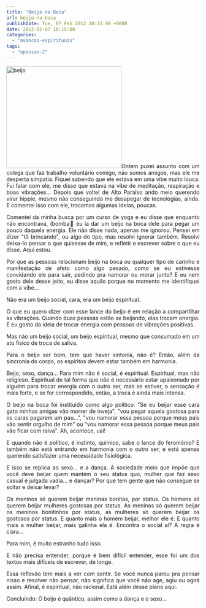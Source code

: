 ```yaml
---
title: "Beijo na Boca"
url: beijo-na-boca
publishDate: Tue, 07 Feb 2012 10:15:00 +0000
date: 2012-02-07 10:15:00
categories: 
  - "avancos-espirituais"
tags: 
  - "opiniao-2"
---
```

<p style="text-align: justify;"><img class="alignleft size-medium wp-image-1453" alt="beijo" src="http://www.gabi.blog.br/wp-content/uploads/2012/02/beijo-300x266.jpg" width="300" height="266" />Ontem puxei assunto com um colega que faz trabalho voluntário comigo, não somos amigos, mas ele me desperta simpatia. Fiquei sabendo que ele estava em uma vibe muito louca. Fui falar com ele, me disse que estava na vibe de meditação, respiração e boas vibrações... Depois que voltei de Alto Paraíso ando meio querendo virar hippie, mesmo não conseguindo me desapegar de tecnologias, ainda. E comentei isso com ele, trocamos algumas ideias, poucas.</p>
<p style="text-align: justify;">Comentei da minha busca por um curso de yoga e eu disse que enquanto não encontrava, (bomba🙂 eu ia dar um beijo na boca dele para pegar um pouco daquela energia. Ele não disse nada, apenas me ignorou. Pensei em dizer "tô brincando", ou algo do tipo, mas resolvi ignorar também. Resolvi deixa-lo pensar o que quisesse de mim, e refletir e escrever sobre o que eu disse. Aqui estou.</p>
<p style="text-align: justify;">Por que as pessoas relacionam beijo na boca ou qualquer tipo de carinho e manifestação de afeto como algo pesado, como se eu estivesse convidando ele para sair, pedindo pra namorar ou morar junto? E eu nem gosto dele desse jeito, eu disse aquilo porque no momento me identifiquei com a vibe...</p>
<p style="text-align: justify;">Não era um beijo social, cara, era um beijo espiritual.</p>
<p style="text-align: justify;">O que eu quero dizer com esse lance do beijo é em relação a compartilhar as vibrações. Quando duas pessoas estão se beijando, elas trocam energia. E eu gosto da ideia de trocar energia com pessoas de vibrações positivas.</p>
<p style="text-align: justify;">Mas não um beijo social, um beijo espiritual, mesmo que consumado em um ato físico de troca de saliva.</p>
<p style="text-align: justify;">Para o beijo ser bom, tem que haver sintonia, não é? Então, além da sincronia do corpo, os espíritos devem estar também em harmonia.</p>
<p style="text-align: justify;">Beijo, sexo, dança... Para mim não é social, é espiritual. Espiritual, mas não religioso. Espiritual de tal forma que não é necessário estar apaixonado por alguém para trocar energia com o outro ser, mas se estiver, a sensação é mais forte, e se for correspondido, então, a troca é ainda mais intensa.</p>
<p style="text-align: justify;">O beijo na boca foi instituído como algo político. "Se eu beijar esse cara gato minhas amigas vão morrer de inveja", "vou pegar aquela gostosa para os caras pagarem um pau...", "vou namorar essa pessoa porque meus pais vão sentir orgulho de mim" ou "vou namorar essa pessoa porque meus pais vão ficar com raiva". Ah, acontece, uai!</p>
<p style="text-align: justify;">E quando não é político, é instinto, químico, sabe o lance do feromônio? E também não está entrando em harmonia com o outro ser, e está apenas querendo satisfazer uma necessidade fisiológica.</p>
<p style="text-align: justify;">E isso se replica ao sexo... e a dança. A sociedade meio que impõe que você deve beijar quem mantém o seu status quo, mulher que faz sexo casual é julgada vadia... e dançar? Por que tem gente que não consegue se soltar e deixar levar?</p>
<p style="text-align: justify;">Os meninos só querem beijar meninas bonitas, por status. Os homens só querem beijar mulheres gostosas por status. As meninas só querem beijar os meninos bonitinhos por status, as mulheres só querem beijar os gostosos por status. E quanto mais o homem beijar, melhor ele é. E quanto mais a mulher beijar, mais galinha ela é. Encontra o social aí? A regra é clara...</p>
<p style="text-align: justify;">Para mim, é muito estranho tudo isso.</p>
<p style="text-align: justify;">E não precisa entender, porque é bem difícil entender, esse foi um dos textos mais difíceis de escrever, de longe.</p>
<p style="text-align: justify;">Essa reflexão tem mais a ver com sentir. Se você nunca parou pra pensar nisso e resolver não pensar, não significa que você não age, agiu ou agirá assim. Afinal, é espiritual, não racional. Está além desse plano aqui.</p>
<p style="text-align: justify;">Concluindo:
O beijo é quântico, assim como a dança e o sexo...</p>
